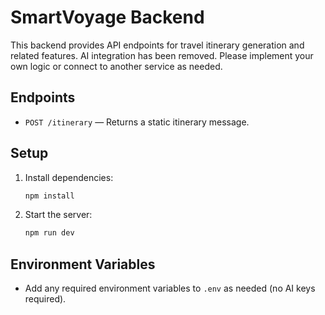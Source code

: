 # SmartVoyage Backend

This backend provides API endpoints for travel itinerary generation and related features. AI integration has been removed. Please implement your own logic or connect to another service as needed.

## Endpoints

- `POST /itinerary` — Returns a static itinerary message.

## Setup

1. Install dependencies:
   ```sh
   npm install
   ```
2. Start the server:
   ```sh
   npm run dev
   ```

## Environment Variables

- Add any required environment variables to `.env` as needed (no AI keys required). 